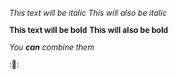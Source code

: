 *This text will be italic*
_This will also be italic_

**This text will be bold**
__This will also be bold__

_You **can** combine them_

::tada::

